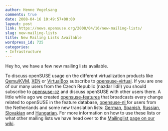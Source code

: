 ```yaml
---
author: Henne Vogelsang
comments: true
date: 2008-04-16 10:49:57+00:00
layout: post
link: https://news.opensuse.org/2008/04/16/new-mailing-lists/
slug: new-mailing-lists
title: New Mailing Lists Available
wordpress_id: 725
categories:
- Infrastructure
---
```


Hey ho, we have a few new mailing lists available.

To discuss openSUSE usage on the different virtualization products like [Qemu/KVM](http://fabrice.bellard.free.fr/qemu/), [XEN](http://www.xen.org) or [VirtualBox](http://www.virtualbox.org) subscribe to [opensuse-virtual](http://lists.opensuse.org/opensuse-virtual). If you are one of our many users from the Czech Republic (nazdar lidi!) you should subscribe to [opensuse-cz](http://lists.opensuse.org/opensuse-cz) and discuss openSUSE with other users there. A little while ago we created [opensuse-features](http://lists.opensuse.org/opensuse-features) that broadcasts every change related to openSUSE in the feature database, [opensuse-nl ](http://lists.opensuse.org/opensuse-nl)for users from the Netherlands and some new translation lists: [German](http://lists.opensuse.org/opensuse-translation-de), [Spanish](http://lists.opensuse.org/opensuse-translation-es), [Russian](http://lists.opensuse.org/opensuse-translation-ru), [Slovakian](http://lists.opensuse.org/opensuse-translation-sk)  and [Hungarian](http://lists.opensuse.org/opensuse-translation-hu). For more information on how to use these lists or what other mailing lists we have head over to the [Mailinglist page on our wiki](http://en.opensuse.org/Communicate/Mailinglists).
